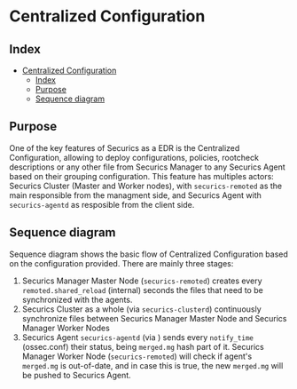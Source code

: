 <!---
Copyright (C) 2023-2024, RV Bionics Group SpA.
Created by Securics, Inc. <info@rvbionics.com>.
This program is free software; you can redistribute it and/or modify it under the terms of GPLv2
-->

# Centralized Configuration
## Index
- [Centralized Configuration](#centralized-configuration)
  - [Index](#index)
  - [Purpose](#purpose)
  - [Sequence diagram](#sequence-diagram)

## Purpose

One of the key features of Securics as a EDR is the Centralized Configuration, allowing to deploy configurations, policies, rootcheck descriptions or any other file from Securics Manager to any Securics Agent based on their grouping configuration. This feature has multiples actors: Securics Cluster (Master and Worker nodes), with `securics-remoted` as the main responsible from the managment side, and Securics Agent with `securics-agentd` as resposible from the client side.


## Sequence diagram
Sequence diagram shows the basic flow of Centralized Configuration based on the configuration provided. There are mainly three stages:
1. Securics Manager Master Node (`securics-remoted`) creates every `remoted.shared_reload` (internal) seconds the files that need to be synchronized with the agents.
2. Securics Cluster as a whole (via `securics-clusterd`) continuously synchronize files between Securics Manager Master Node and Securics Manager Worker Nodes
3. Securics Agent `securics-agentd` (via ) sends every `notify_time` (ossec.conf) their status, being `merged.mg` hash part of it. Securics Manager Worker Node (`securics-remoted`) will check if agent's `merged.mg` is out-of-date, and in case this is true, the new `merged.mg` will be pushed to Securics Agent.